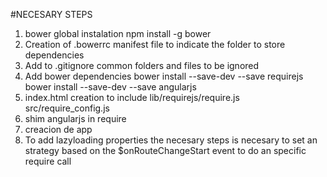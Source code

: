 #NECESARY STEPS
1. bower global instalation
    npm install -g bower
2. Creation of .bowerrc manifest file to indicate
    the folder to store dependencies
3. Add to .gitignore common folders and files to be ignored
4. Add bower dependencies
   bower install --save-dev --save requirejs
   bower install --save-dev --save angularjs
5. index.html creation to include 
    lib/requirejs/require.js
    src/require_config.js
7. shim angularjs in require
8. creacion de app
9. To add lazyloading properties the necesary steps
  is necesary to set an strategy based on the $onRouteChangeStart event to do an specific require call
